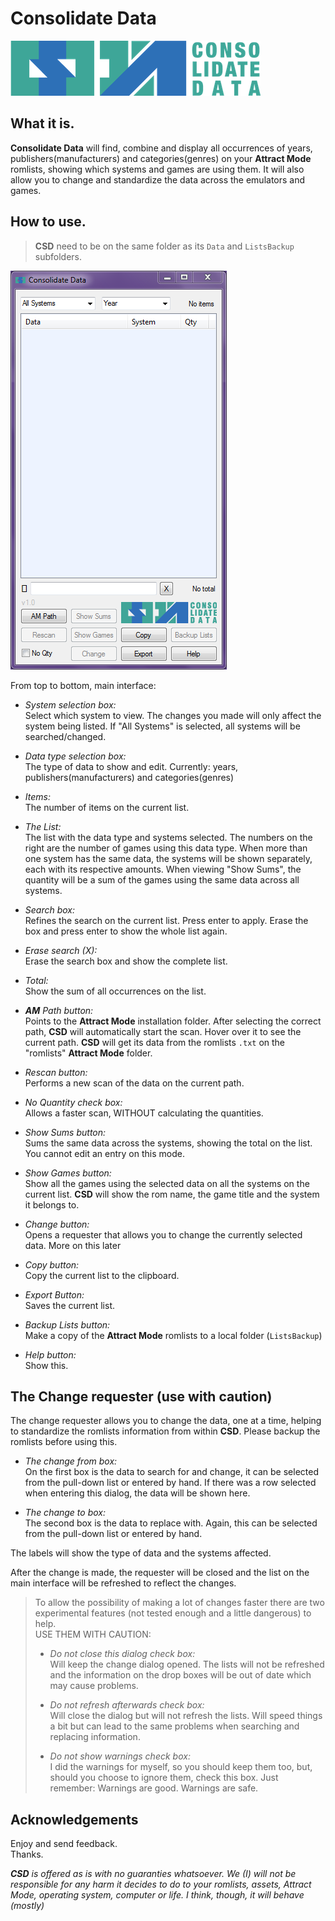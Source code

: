 # Consolidate Data

![#AMLS](https://github.com/farique1/consolidate-data/blob/master/Images/CSD.png)  

## What it is.  

**Consolidate Data** will find, combine and display all occurrences of years, publishers(manufacturers) and categories(genres) on your **Attract Mode** romlists, showing which systems and games are using them. It will also allow you to change and standardize the data across the emulators and games.  

## How to use.  

>**CSD** need to be on the same folder as its `Data` and `ListsBackup` subfolders.  

![#gui](https://github.com/farique1/consolidate-data/blob/master/Images/gui.png)

From top to bottom, main interface:  

- *System selection box:*  
Select which system to view. The changes you made will only affect the system being listed.
If "All Systems" is selected, all systems will be searched/changed.  

- *Data type selection box:*  
The type of data to show and edit. Currently: years, publishers(manufacturers) and categories(genres)  

- *Items:*  
The number of items on the current list.  

- *The List:*  
The list with the data type and systems selected. The numbers on the right are the number of games using this data type. When more than one system has the same data, the systems will be shown separately, each with its respective amounts. When viewing "Show Sums", the quantity will be a sum of the games using the same data across all systems.  

- *Search box:*  
Refines the search on the current list. Press enter to apply. Erase the box and press enter to show the whole list again.  

- *Erase search (X):*  
Erase the search box and show the complete list.  

- *Total:*  
Show the sum of all occurrences on the list.  

- ***AM** Path button:*  
Points to the **Attract Mode** installation folder. After selecting the correct path, **CSD** will automatically start the scan. Hover over it to see the current path. **CSD** will get its data from the romlists `.txt` on the "romlists" **Attract Mode** folder.  

- *Rescan button:*  
Performs a new scan of the data on the current path.  

- *No Quantity check box:*  
Allows a faster scan, WITHOUT calculating the quantities.  

- *Show Sums button:*  
Sums the same data across the systems, showing the total on the list. You cannot edit an entry on this mode.  

- *Show Games button:*  
Show all the games using the selected data on all the systems on the current list. **CSD** will show the rom name, the game title and the system it belongs to.  

- *Change button:*  
Opens a requester that allows you to change the currently selected data. More on this later  

- *Copy button:*  
Copy the current list to the clipboard.  

- *Export Button:*  
Saves the current list.  

- *Backup Lists button:*  
Make a copy of the **Attract Mode** romlists to a local folder (`ListsBackup`)  

- *Help button:*  
Show this.  


## The Change requester (use with caution)  

The change requester allows you to change the data, one at a time, helping to standardize the romlists information from within **CSD**. Please backup the romlists before using this.

- *The change from box:*  
On the first box is the data to search for and change, it can be selected from the pull-down list or entered by hand. If there was a row selected when entering this dialog, the data will be shown here.  

- *The change to box:*  
The second box is the data to replace with. Again, this can be selected from the pull-down list or entered by hand.  

The labels will show the type of data and the systems affected.  

After the change is made, the requester will be closed and the list on the main interface will be refreshed to reflect the changes.  

>To allow the possibility of making a lot of changes faster there are two experimental features (not tested enough and a little dangerous) to help.  
USE THEM WITH CAUTION:  
  > - *Do not close this dialog check box:*  
Will keep the change dialog opened. The lists will not be refreshed and the information on the drop boxes will be out of date which may cause problems.  
>  
> - *Do not refresh afterwards check box:*  
Will close the dialog but will not refresh the lists. Will speed things a bit but can lead to the same problems when searching and replacing information.  
>  
> - *Do not show warnings check box:*  
I did the warnings for myself, so you should keep them too, but, should you choose to ignore them, check this box. Just remember: Warnings are good. Warnings are safe.  

## Acknowledgements


Enjoy and send feedback.  
Thanks.  

***CSD** is offered as is with no guaranties whatsoever. We (I) will not be responsible for any harm it decides to do to your romlists, assets, Attract Mode, operating system, computer or life. I think, though, it will behave (mostly)*  
